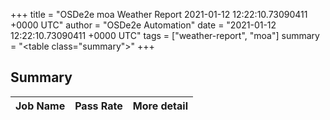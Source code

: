 +++
title = "OSDe2e moa Weather Report 2021-01-12 12:22:10.73090411 +0000 UTC"
author = "OSDe2e Automation"
date = "2021-01-12 12:22:10.73090411 +0000 UTC"
tags = ["weather-report", "moa"]
summary = "<table class=\"summary\"></table>"
+++
## Summary

| Job Name | Pass Rate | More detail |
|----------|-----------|-------------|



